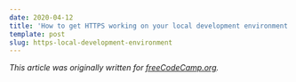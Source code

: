 ```yaml
---
date: 2020-04-12
title: 'How to get HTTPS working on your local development environment in 5 minutes'
template: post
slug: https-local-development-environment
---
```


_This article was originally written for [freeCodeCamp.org](https://medium.com/free-code-camp/how-to-get-https-working-on-your-local-development-environment-in-5-minutes-7af615770eec)._
